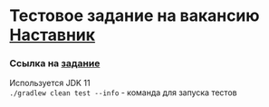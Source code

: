 # Тестовое задание на вакансию [Наставник](https://practicum.yandex.ru/job/vacancy-60)
### Ссылка на [задание](https://praktikum.notion.site/Java-ff45588bfab04eb3a03827701d320c2f)

Используется JDK 11  
`./gradlew clean test --info` - команда для запуска тестов